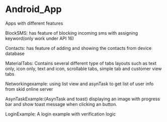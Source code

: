 # Android_App
Apps with different features

BlockSMS: has feature of blocking incoming sms with assigning keyword(only work under API 16)

Contacts: has feature of adding and showing the contacts from device database

MaterialTabs: Contains several different type of tabs layouts such as text only, icon only, text and icon, scrollable tabs, simple tab and customer view tabs

Networkingexample: using list view and asynTask to get list of user info from skid online server

AsynTaskExample:(AsynTask and toast) displaying an image with progress bar and show toast message when clicking an button. 

LoginExample: A login example with verification logic
